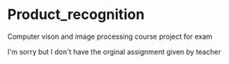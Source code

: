 # Product_recognition

Computer vison and image processing course project for exam

I'm sorry but I don't have the orginal assignment given by teacher
